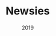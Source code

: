 ---
layout: productions
title: Newsies
date: 2019
featured_image: 
image_credit: 
image_alt:
image_caption:
category: 
Theatre: FSCJ Summer Musical Theatre Experience
cast:
crew:
  Director: Michael Lipp
external_links:
---